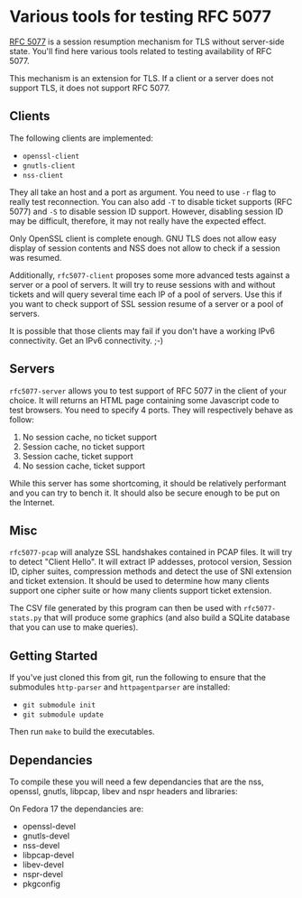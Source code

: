Various tools for testing RFC 5077
==================================

[RFC 5077](http://tools.ietf.org/html/rfc5077) is a session resumption
mechanism for TLS without server-side state. You'll find here various
tools related to testing availability of RFC 5077.

This mechanism is an extension for TLS. If a client or a server does
not support TLS, it does not support RFC 5077.

Clients
-------

The following clients are implemented:

 - `openssl-client`
 - `gnutls-client`
 - `nss-client`

They all take an host and a port as argument. You need to use `-r`
flag to really test reconnection. You can also add `-T` to disable
ticket supports (RFC 5077) and `-S` to disable session ID
support. However, disabling session ID may be difficult, therefore, it
may not really have the expected effect.

Only OpenSSL client is complete enough. GNU TLS does not allow easy
display of session contents and NSS does not allow to check if a
session was resumed.

Additionally, `rfc5077-client` proposes some more advanced tests
against a server or a pool of servers. It will try to reuse sessions
with and without tickets and will query several time each IP of a pool
of servers. Use this if you want to check support of SSL session
resume of a server or a pool of servers.

It is possible that those clients may fail if you don't have a working
IPv6 connectivity. Get an IPv6 connectivity. ;-)

Servers
-------

`rfc5077-server` allows you to test support of RFC 5077 in the client
of your choice. It will returns an HTML page containing some
Javascript code to test browsers. You need to specify 4 ports. They
will respectively behave as follow:

 1. No session cache, no ticket support
 2. Session cache, no ticket support
 3. Session cache, ticket support
 4. No session cache, ticket support

While this server has some shortcoming, it should be relatively
performant and you can try to bench it. It should also be secure
enough to be put on the Internet.

Misc
----

`rfc5077-pcap` will analyze SSL handshakes contained in PCAP files. It
will try to detect "Client Hello". It will extract IP addesses,
protocol version, Session ID, cipher suites, compression methods and
detect the use of SNI extension and ticket extension. It should be
used to determine how many clients support one cipher suite or how
many clients support ticket extension.

The CSV file generated by this program can then be used with
`rfc5077-stats.py` that will produce some graphics (and also build a
SQLite database that you can use to make queries).

Getting Started
---------------

If you've just cloned this from git, run the following to ensure that
the submodules `http-parser` and `httpagentparser` are installed:

- `git submodule init`
- `git submodule update`

Then run `make` to build the executables.

Dependancies
------------

To compile these you will need a few dependancies that are the nss,
openssl, gnutls, libpcap, libev and nspr headers and libraries:

On Fedora 17 the dependancies are:
 * openssl-devel
 * gnutls-devel
 * nss-devel
 * libpcap-devel
 * libev-devel
 * nspr-devel
 * pkgconfig
